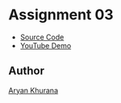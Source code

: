 # Assignment 03

- [Source Code](./code.c)
- [YouTube Demo](https://youtu.be/ljwaNSrgLLg)

## Author

[Aryan Khurana](https://www.github.com/AryanK1511)
